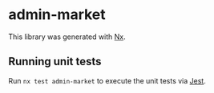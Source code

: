 # admin-market

This library was generated with [Nx](https://nx.dev).

## Running unit tests

Run `nx test admin-market` to execute the unit tests via [Jest](https://jestjs.io).

